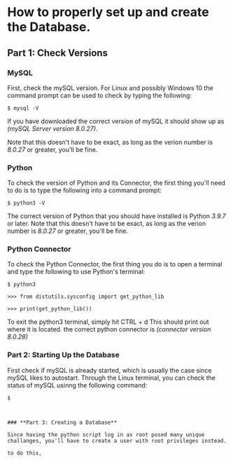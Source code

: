# How to properly set up and create the Database.

## Part 1: Check Versions

### **MySQL**

First, check the mySQL version. For Linux and possibly Windows 10 the command prompt can be used to check by typing the following:

```
$ mysql -V
```

If you have downloaded the correct version of mySQL it should show up as  *(mySQL Server version _8.0.27_)*. 

Note that this doesn't have to be exact, as long as the verion number is *_8.0.27_* or greater, you'll be fine.

### **Python**

To check the version of Python and its Connector, the first thing you'll need to do is to type the following into a command prompt:

```
$ python3 -V
```

The correct version of Python that you should have installed is Python *_3.9.7_* or later. Note that this doesn't have to be exact, as long as the verion number is *_8.0.27_* or greater, you'll be fine.

### **Python Connector**

To check the Python Connector, the first thing you do is to open a terminal and type the following to use Python's terminal:
```
$ python3

>>> from distutils.sysconfig import get_python_lib

>>> print(get_python_lib())
```
To exit the python3 terminal, simply hit CTRL + d
This should print out where it is located.
the correct python connector is *(connector version _8.0.28_)*

### Part 2: Starting Up the Database

First check if mySQL is already started, which is usually the case since mySQL likes to autostart. Through the Linux terminal, you can check the status of mySQL usinng the following command:
```
$ 



### **Part 3: Creating a Database**

Since having the python script log in as root posed many unique challanges, you'll have to create a user with root privileges instead.

to do this,